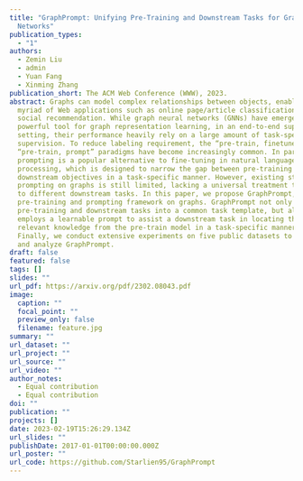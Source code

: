 ```yaml
---
title: "GraphPrompt: Unifying Pre-Training and Downstream Tasks for Graph Neural
  Networks"
publication_types:
  - "1"
authors:
  - Zemin Liu
  - admin
  - Yuan Fang
  - Xinming Zhang
publication_short: The ACM Web Conference (WWW), 2023.
abstract: Graphs can model complex relationships between objects, enabling a
  myriad of Web applications such as online page/article classification and
  social recommendation. While graph neural networks (GNNs) have emerged as a
  powerful tool for graph representation learning, in an end-to-end supervised
  setting, their performance heavily rely on a large amount of task-specific
  supervision. To reduce labeling requirement, the “pre-train, finetune” and
  “pre-train, prompt” paradigms have become increasingly common. In particular,
  prompting is a popular alternative to fine-tuning in natural language
  processing, which is designed to narrow the gap between pre-training and
  downstream objectives in a task-specific manner. However, existing study of
  prompting on graphs is still limited, lacking a universal treatment to appeal
  to different downstream tasks. In this paper, we propose GraphPrompt, a novel
  pre-training and prompting framework on graphs. GraphPrompt not only unifies
  pre-training and downstream tasks into a common task template, but also
  employs a learnable prompt to assist a downstream task in locating the most
  relevant knowledge from the pre-train model in a task-specific manner.
  Finally, we conduct extensive experiments on five public datasets to evaluate
  and analyze GraphPrompt.
draft: false
featured: false
tags: []
slides: ""
url_pdf: https://arxiv.org/pdf/2302.08043.pdf
image:
  caption: ""
  focal_point: ""
  preview_only: false
  filename: feature.jpg
summary: ""
url_dataset: ""
url_project: ""
url_source: ""
url_video: ""
author_notes:
  - Equal contribution
  - Equal contribution
doi: ""
publication: ""
projects: []
date: 2023-02-19T15:26:29.134Z
url_slides: ""
publishDate: 2017-01-01T00:00:00.000Z
url_poster: ""
url_code: https://github.com/Starlien95/GraphPrompt
---
```


